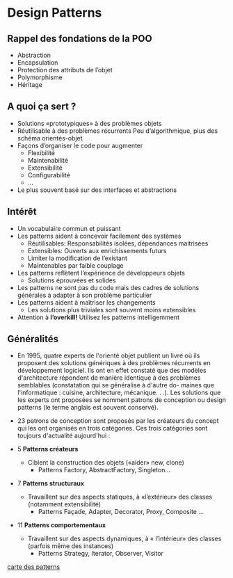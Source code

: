 # Design Patterns

## Rappel des fondations de la POO

* Abstraction
* Encapsulation
* Protection des attributs de l’objet
* Polymorphisme
* Héritage

## A quoi ça sert ?

* Solutions «prototypiques» à des problèmes objets
* Réutilisable à des problèmes récurrents
Peu d’algorithmique, plus des schéma orientés-objet
* Façons d’organiser le code pour augmenter
  * Flexibilité
  * Maintenabilité
  * Extensibilité
  * Configurabilité
  * ...
* Le plus souvent basé sur des interfaces et abstractions

## Intérêt

* Un vocabulaire commun et puissant
* Les patterns aident à concevoir facilement des systèmes
  * Réutilisables: Responsabilités isolées, dépendances maitrisées
  * Extensibles: Ouverts aux enrichissements futurs
  * Limiter la modification de l’existant
  * Maintenables par faible couplage
* Les patterns reflètent l’expérience de développeurs objets
  * Solutions éprouvées et solides
* Les patterns ne sont pas du code mais des cadres de solutions générales à adapter à son problème particulier
* Les patterns aident à maîtriser les changements
  * Les solutions plus triviales sont souvent moins extensibles
* Attention à **l’overkill!** Utilisez les patterns intelligemment

## Généralités

* En 1995, quatre experts de l'orienté objet publient un livre où ils proposent des solutions génériques à
des problèmes récurrents en développement logiciel. Ils ont en effet constaté que des modèles d'architecture
répondent de manière identique à des problèmes semblables (constatation qui se généralise à d'autre do-
maines que l'informatique : cuisine, architecture, mécanique. . .). Les solutions que les experts ont proposées
se nomment
patrons de conception ou design patterns (le terme anglais est souvent conservé).
* 23 patrons de conception sont proposés par les créateurs du concept qui les ont organisés en trois
catégories. Ces trois catégories sont toujours d'actualité aujourd'hui :

* 5 **Patterns créateurs**
  * Ciblent la construction des objets («aider» new, clone)
    * Patterns Factory, AbstractFactory, Singleton...
* 7 **Patterns structuraux**
  * Travaillent sur des aspects statiques, à «l’extérieur» des classes (notamment extensibilité)
    * Patterns Façade, Adapter, Decorator, Proxy, Composite ...
* 11 **Patterns comportementaux**
  * Travaillent sur des aspects dynamiques, à « l’intérieur» des classes (parfois même des instances)
    * Patterns Strategy, Iterator, Observer, Visitor

[carte des patterns](./img/designPattern_card.pdf)
